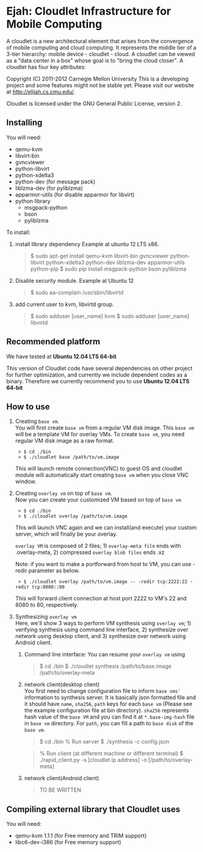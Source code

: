 Ejah: Cloudlet Infrastructure for Mobile Computing
========================================================
A cloudlet is a new architectural element that arises from the convergence of
mobile computing and cloud computing. It represents the middle tier of a
3-tier hierarchy:  mobile device - cloudlet - cloud.   A cloudlet can be
viewed as a "data center in a box" whose  goal is to "bring the cloud closer".
A cloudlet has four key attributes: 

Copyright (C) 2011-2012 Carnegie Mellon University
This is a developing project and some features might not be stable yet.
Please visit our website at <http://elijah.cs.cmu.edu/>.

Cloudlet is licensed under the GNU General Public License, version 2.



Installing
----------

You will need:

* qemu-kvm
* libvirt-bin
* gvncviewer
* python-libvirt
* python-xdelta3
* python-dev (for message pack)
* liblzma-dev (for pyliblzma)
* apparmor-utils (for disable apparmor for libvirt)
* python library
    - msgpack-python
    - bson
	- pyliblzma

To install:

1. install library dependency
   Example at ubuntu 12 LTS x86.

	> $ sudo apt-get install qemu-kvm libvirt-bin gvncviewer python-libvirt python-xdelta3 python-dev liblzma-dev apparmor-utils python-pip
	> $ sudo pip install msgpack-python bson pyliblzma

2. Disable security module.
   Example at Ubuntu 12

	> $ sudo aa-complain /usr/sbin/libvirtd

3. add current user to kvm, libvirtd group.

	> $ sudo adduser [user_name] kvm
	> $ sudo adduser [user_name] libvirtd



Recommended platform
---------------------

We have tested at __Ubuntu 12.04 LTS 64-bit__

This version of Cloudlet code have several dependencies on other project for
further optimization, and currently we include dependent codes as a binary.
Therefore we currently recommend you to use __Ubuntu 12.04 LTS 64-bit__



How to use
--------------			

1. Creating ``base vm``.  
    You will first create ``base vm`` from a regular VM disk image. This ``base vm`` will be a template VM for overlay VMs. To create ``base vm``, you need regular VM disk image as a raw format.  

        > $ cd ./bin
        > $ ./cloudlet base /path/to/vm.image

    This will launch remote connection(VNC) to guest OS and cloudlet module will automatically start creating ``base vm`` when you close VNC window.


2. Creating ``overlay vm`` on top of ``base vm``.  
    Now you can create your customized VM based on top of ``base vm``  
  
        > $ cd ./bin
        > $ ./cloudlet overlay /path/to/vm.image

    This will launch VNC again and we can install(and execute) your custom server, which will finally be your overlay.

    ``overlay VM`` is composed of 2 files; 1) ``overlay-meta file`` ends with .overlay-meta, 2) compressed ``overlay blob files`` ends .xz


    Note: if you want to make a portforward from host to VM, you can use -redir parameter as below. 

        > $ ./cloudlet overlay /path/to/vm.image -- -redir tcp:2222:22 -redir tcp:8080::80

    This will forward client connection at host port 2222 to VM's 22 and 8080 to 80, respectively.


3. Synthesizing ``overlay vm``  
    Here, we'll show 3 ways to perform VM synthesis using ``overlay vm``; 1) verifying synthesis using command line interface, 2) synthesize over network using desktop client, and 3) synthesize over network using Android client.  

    1) Command line interface: You can resume your ``overlay vm`` using 

        > $ cd ./bin
        > $ ./cloudlet synthesis /path/to/base.image /path/to/overlay-meta
    
    2) network client(desktop client)  
    You first need to change configuration file to inform ``base vms'``
  information to synthesis server. It is basically json formatted file and it
  should have ``name``, ``sha256``, ``path`` keys for each ``base vm`` (Please
  see the example configuration file at bin directory). ``sha256`` represents
  hash value of the ``base VM`` and you can find it at ``*.base-img-hash`` file
  in ``base vm`` directory. For ``path``, you can fill a path to ``base disk``
  of the ``base vm``.
  
        > $ cd ./bin
        > % Run server
        > $ ./synthesis -c config.json    
    
        > % Run client (at different machine or different terminal)
        > $ ./rapid_client.py -s [cloudlet ip address] -o [/path/to/overlay-meta]

    
    3) network client(Android client)  
        > TO BE WRITTEN



Compiling external library that Cloudlet uses
----------------------------------------------

You will need:

* qemu-kvm 1.1.1 (for Free memory and TRIM support)
* libc6-dev-i386 (for Free memory support)
